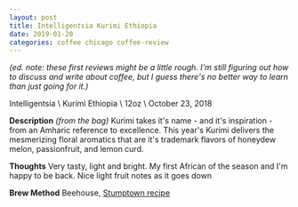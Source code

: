 ```yaml
---
layout: post
title: Intelligentsia Kurimi Ethiopia
date: 2019-01-20
categories: coffee chicago coffee-review
---
```


*(ed. note: these first reviews might be a little rough. I'm still figuring out how to discuss and write about coffee, but I guess there's no better way to learn than just going for it.)*

Intelligentsia \ Kurimi Ethiopia \ 12oz \ October 23, 2018

**Description**
*(from the bag)* Kurimi takes it's name - and it's inspiration - from an Amharic reference to excellence.
This year's Kurimi delivers the mesmerizing floral aromatics that are it's trademark flavors of honeydew melon, passionfruit, and lemon curd.

**Thoughts**
Very tasty, light and bright.
My first African of the season and I'm happy to be back.
Nice light fruit notes as it goes down

**Brew Method**
Beehouse, [Stumptown recipe](https://www.stumptowncoffee.com/brew-guides/bee-house)
